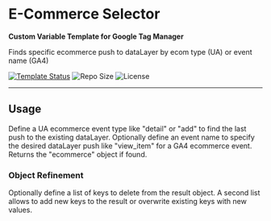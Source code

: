 # E-Commerce Selector 

**Custom Variable Template for Google Tag Manager**

Finds specific ecommerce push to dataLayer by ecom type (UA) or event name (GA4) 

[![Template Status](https://img.shields.io/badge/Community%20Template%20Gallery%20Status-published-green)](https://tagmanager.google.com/gallery/#/owners/mbaersch/templates/ecommerce-selector) ![Repo Size](https://img.shields.io/github/repo-size/mbaersch/ecommerce-selector) ![License](https://img.shields.io/github/license/mbaersch/ecommerce-selector)

---

## Usage
Define a UA ecommerce event type like "detail" or "add" to find the last push to the existing dataLayer. Optionally define an event name to specify the desired dataLayer push like "view_item" for a GA4 ecommerce event. Returns the "ecommerce" object if found. 

### Object Refinement
Optionally define a list of keys to delete from the result object. A second list allows to add new keys to the result or overwrite existing keys with new values. 
